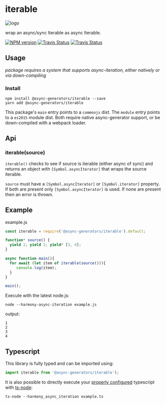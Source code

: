 # iterable
![logo](https://avatars1.githubusercontent.com/u/31987273?v=4&s=110)

wrap an async/sync Iterable as async Iterable. 

[![NPM version][npm-image]][npm-url]
[![Travis Status][travis-image]][travis-url]
[![Travis Status][codecov-image]][codecov-url]

## Usage

_package requires a system that supports async-iteration, either natively or via down-compiling_

### Install
```
npm install @async-generators/iterable --save
yarn add @async-generators/iterable
```

This package's `main` entry points to a `commonjs` dist. 
The `module` entry points to a `es2015` module dist. Both require native async-generator support, or be down-compiled with a webpack loader. 


## Api

### iterable(source)

<code>iterable()</code> checks to see if source is iterable (either async of sync) and returns an object with `[Symbol.asyncIterator]` that wraps the source iterable. 

`source` must have a `[Symbol.asyncIterator]` or `[Symbol.iterator]` property. If both are present only `[Symbol.asyncIterator]` is used. If none are present then an error is thrown. 

## Example

example.js
```js
const iterable = require('@async-generators/iterable').default;

function* source() {
  yield 1; yield 2; yield* [3, 4];
}

async function main(){
  for await (let item of iterable(source())){
     console.log(item);
  }
}

main();
```

Execute with the latest node.js: 

```
node --harmony-async-iteration example.js
```

output:
```
1
2
3
4
```
## Typescript

This library is fully typed and can be imported using: 

```ts
import iterable from '@async-generators/iterable');
```

It is also possible to directly execute your [properly configured](https://stackoverflow.com/a/43694282/1657476) typescript with [ts-node](https://www.npmjs.com/package/ts-node):

```
ts-node --harmony_async_iteration example.ts
```

[npm-url]: https://npmjs.org/package/@async-generators/iterable
[npm-image]: https://img.shields.io/npm/v/@async-generators/iterable.svg
[npm-downloads]: https://img.shields.io/npm/dm/@async-generators/iterable.svg
[travis-url]: https://travis-ci.org/async-generators/iterable
[travis-image]: https://img.shields.io/travis/async-generators/iterable/master.svg
[codecov-url]: https://codecov.io/gh/async-generators/iterable
[codecov-image]: https://codecov.io/gh/async-generators/iterable/branch/master/graph/badge.svg
